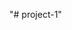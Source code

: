 "# project-1" 
<!--  ----- Have to do ----- -->
<!-- When you clone this project to your folder, you have to run this command: cd client && npm install -->
<!-- you have to delete git when cloning fihish, using this command:  rd /S .git -->


<!-- ----- Src ---- -->
<!-- Setup to deloy to heroku: 
https://www.youtube.com/watch?v=xgvLP3f2Y7k -->
<!-- Create react app:
https://vi.reactjs.org/docs/create-a-new-react-app.html -->
